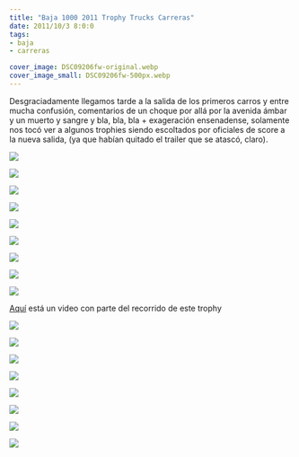 ```yaml
---
title: "Baja 1000 2011 Trophy Trucks Carreras"
date: 2011/10/3 8:0:0
tags: 
- baja
- carreras

cover_image: DSC09206fw-original.webp
cover_image_small: DSC09206fw-500px.webp
---
```


Desgraciadamente llegamos tarde a la salida de los primeros carros y entre mucha confusión, comentarios de un choque por allá por la avenida ámbar y un muerto y sangre y bla, bla, bla + exageración ensenadense, solamente nos tocó ver a algunos trophies siendo escoltados por oficiales de score a la nueva salida, (ya que habían quitado el trailer que se atascó, claro).

  

[![](DSC09206fw-800px.webp)](DSC09206fw-original.webp)

  

[![](DSC09207fw-800px.webp)](DSC09207fw-original.webp)

  

[![](DSC09209fw-800px.webp)](DSC09209fw-original.webp)

  

[![](DSC09210fw-800px.webp)](DSC09210fw-original.webp)

  

[![](DSC09211fw-800px.webp)](DSC09211fw-original.webp)

  

[![](DSC09212fw-800px.webp)](DSC09212fw-original.webp)

  

[![](DSC09213fw-800px.webp)](DSC09213fw-original.webp)

  

[![](DSC09215fw-800px.webp)](DSC09215fw-original.webp)

  

[![](DSC09218fw-800px.webp)](DSC09218fw-original.webp)

[Aquí](https://www.youtube.com/watch?v=Y59wSKx8hXE) está un video con parte del recorrido de este trophy  

[![](DSC09220fw-800px.webp)](DSC09220fw-original.webp)

  

[![](DSC09222fw-800px.webp)](DSC09222fw-original.webp)

  

[![](DSC09224fw-800px.webp)](DSC09224fw-original.webp)

  

[![](DSC09226fw-800px.webp)](DSC09226fw-original.webp)

  

[![](DSC09227fw-800px.webp)](DSC09227fw-original.webp)

  

[![](DSC09230fw-800px.webp)](DSC09230fw-original.webp)

  

[![](DSC09231fw-800px.webp)](DSC09231fw-original.webp)

  
  

[![](DSC09235fw-800px.webp)](DSC09235fw-original.webp)
